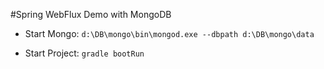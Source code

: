 #Spring WebFlux Demo with MongoDB

- Start Mongo:
`d:\DB\mongo\bin\mongod.exe --dbpath d:\DB\mongo\data`

- Start Project: `gradle bootRun`
